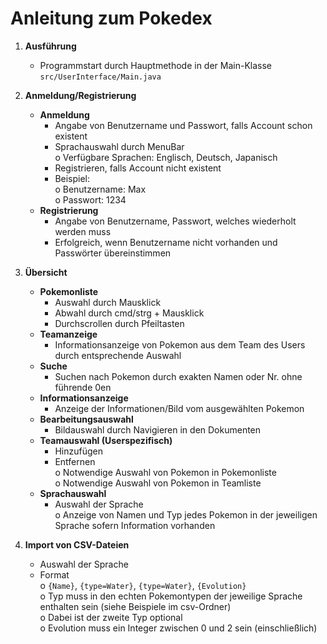 # Anleitung zum Pokedex  

1. **Ausführung**
   - Programmstart durch Hauptmethode in der Main-Klasse `src/UserInterface/Main.java`

2. **Anmeldung/Registrierung**
   - **Anmeldung**
     - Angabe von Benutzername und Passwort, falls Account schon existent
     - Sprachauswahl durch MenuBar  
       o Verfügbare Sprachen: Englisch, Deutsch, Japanisch
     - Registrieren, falls Account nicht existent
     - Beispiel:  
       o Benutzername: Max  
       o Passwort: 1234
   - **Registrierung**
     - Angabe von Benutzername, Passwort, welches wiederholt werden muss
     - Erfolgreich, wenn Benutzername nicht vorhanden und Passwörter übereinstimmen

3. **Übersicht**
   - **Pokemonliste**
     - Auswahl durch Mausklick  
     - Abwahl durch cmd/strg + Mausklick  
     - Durchscrollen durch Pfeiltasten
   - **Teamanzeige**
     - Informationsanzeige von Pokemon aus dem Team des Users durch entsprechende Auswahl
   - **Suche**
     - Suchen nach Pokemon durch exakten Namen oder Nr. ohne führende 0en
   - **Informationsanzeige**
     - Anzeige der Informationen/Bild vom ausgewählten Pokemon
   - **Bearbeitungsauswahl**
     - Bildauswahl durch Navigieren in den Dokumenten
   - **Teamauswahl (Userspezifisch)**
     - Hinzufügen  
     - Entfernen  
       o Notwendige Auswahl von Pokemon in Pokemonliste  
       o Notwendige Auswahl von Pokemon in Teamliste
   - **Sprachauswahl**
     - Auswahl der Sprache  
       o Anzeige von Namen und Typ jedes Pokemon in der jeweiligen Sprache sofern Information vorhanden

4. **Import von CSV-Dateien**
   - Auswahl der Sprache
   - Format  
     o `{Name}`, `{type=Water}`, `{type=Water}`, `{Evolution}`  
     o Typ muss in den echten Pokemontypen der jeweilige Sprache enthalten sein (siehe Beispiele im csv-Ordner)  
     o Dabei ist der zweite Typ optional  
     o Evolution muss ein Integer zwischen 0 und 2 sein (einschließlich)
